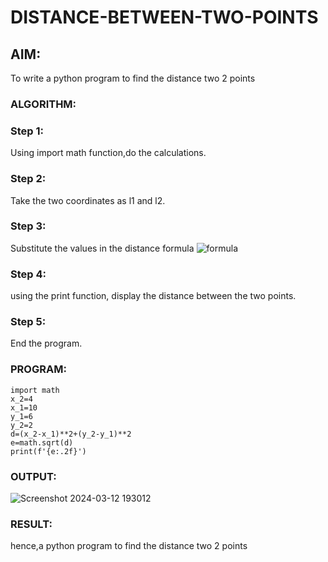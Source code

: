 # DISTANCE-BETWEEN-TWO-POINTS

## AIM:
To write a python program to find the distance two 2 points

### ALGORITHM:
### Step 1:
Using import math function,do the calculations.

### Step 2:
Take the two coordinates as l1 and l2.

### Step 3:
Substitute the values in the distance formula  ![formula](/formula.JPG)
### Step 4: 
using the print function, display the distance between the two points.
### Step 5:
End the program.
### PROGRAM:
```
import math
x_2=4
x_1=10
y_1=6
y_2=2
d=(x_2-x_1)**2+(y_2-y_1)**2
e=math.sqrt(d)
print(f'{e:.2f}')
```


### OUTPUT:
 ![Screenshot 2024-03-12 193012](https://github.com/ArchanaSharikalHarinarayanan/DISTANCE-BETWEEN-TWO-POINTS/assets/101335832/b9f743c2-6207-4053-bae5-14d55b28ca20)

### RESULT:
hence,a python program to find the distance two 2 points
